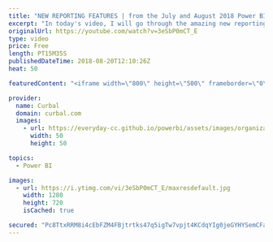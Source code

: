 ```yaml
---
title: "NEW REPORTING FEATURES | from the July and August 2018 Power BI updates"
excerpt: "In today's video, I will go through the amazing new reporting features released by the Power BI team, in the July and August 2018 Power BI update.  If you have been in vacation as I have, then this summary will get you up-to-date in no time :)  Here is an overview: Wallpapper Export to PDF New headers"
originalUrl: https://youtube.com/watch?v=3eSbP0mCT_E
type: video
price: Free
length: PT15M35S
publishedDateTime: 2018-08-20T12:10:26Z
heat: 50

featuredContent: "<iframe width=\"800\" height=\"500\" frameborder=\"0\" src=\"https://www.youtube.com/embed/3eSbP0mCT_E\" allow=\"accelerometer; autoplay; encrypted-media; gyroscope; picture-in-picture\" allowfullscreen></iframe>"

provider:
  name: Curbal
  domain: curbal.com
  images:
    - url: https://everyday-cc.github.io/powerbi/assets/images/organizations/curbal.com-50x50.jpg
      width: 50
      height: 50

topics:
  - Power BI

images:
  - url: https://i.ytimg.com/vi/3eSbP0mCT_E/maxresdefault.jpg
    width: 1280
    height: 720
    isCached: true

secured: "Pc8TtxRRM8i4cEbFZM4FBjtrtks47q5igTw7vpjt4KCdqYIg0jeGYHYSemCFa+281G6N/h6g3bfOm9BsHYi8sTDYUpGeZQVwK772Z9Bj6A4W0BIBMOMycw+E9+A1GuBP7RWuU0KpdXOF7vu24K74OPB3aBdKIEcdf38pGeaLebPXTLE7GGUS7B83ZTVERlWW/mFZA+qVGCrY0mWqkEenKd09bAwbvRTWF6Ui4M+0O0g1VniZlRklG56csbqjHKS8/VyzIV/DqVwk0tGw4mJ5p+81LhSof09dIsohai1d/URt+5W2frH6wzIMe6e49sLqMEtwhP2qQ06XicDiY1TqbxmkkGPRqjF5rRGgyCW25MnpmKFXtXdYtLBSq9OJznx4KlRyl2E0fA1cCJiPu84kHRVLX31IJNLyqyqbdv82MKA=;SnivRJ8fI9QbBCJmffecoA=="
---
```


